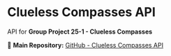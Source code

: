 # Clueless Compasses API  

API for **Group Project 25-1 - Clueless Compasses**  

🔗 **Main Repository:** [GitHub - Clueless Compasses API](https://github.com/BIT-Studio-3/group-project-25-1-clueless-compasses)  
